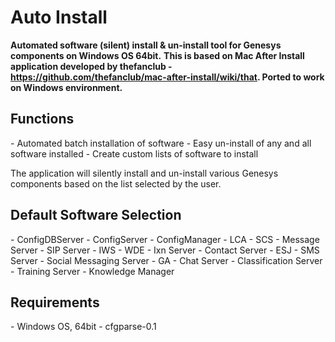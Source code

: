 # Auto Install
<strong>Automated software (silent) install & un-install tool for Genesys components on Windows OS 64bit.</strong>
<strong>This is based on Mac After Install application developed by thefanclub - https://github.com/thefanclub/mac-after-install/wiki/that. Ported to work on Windows environment.</strong>

<h2>Functions</h2>
- Automated batch installation of software
- Easy un-install of any and all software installed
- Create custom lists of software to install 


The application will silently install and un-install various Genesys components based on the list selected by the user.

<h2>Default Software Selection</h2>
- ConfigDBServer
- ConfigServer
- ConfigManager 
- LCA 
- SCS 
- Message Server
- SIP Server
- IWS
- WDE
- Ixn Server 
- Contact Server 
- ESJ 
- SMS Server  
- Social Messaging Server
- GA 
- Chat Server 
- Classification Server 
- Training Server
- Knowledge Manager

<h2>Requirements</h2>
- Windows OS, 64bit
- cfgparse-0.1

